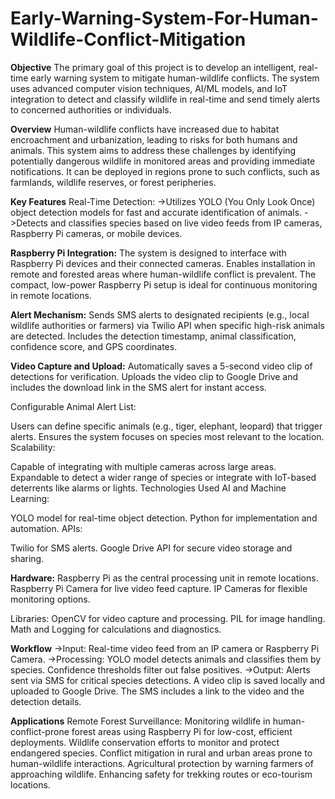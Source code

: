 # Early-Warning-System-For-Human-Wildlife-Conflict-Mitigation
**Objective**
The primary goal of this project is to develop an intelligent, real-time early warning system to mitigate human-wildlife conflicts. The system uses advanced computer vision techniques, AI/ML models, and IoT integration to detect and classify wildlife in real-time and send timely alerts to concerned authorities or individuals.

**Overview**
Human-wildlife conflicts have increased due to habitat encroachment and urbanization, leading to risks for both humans and animals. This system aims to address these challenges by identifying potentially dangerous wildlife in monitored areas and providing immediate notifications. It can be deployed in regions prone to such conflicts, such as farmlands, wildlife reserves, or forest peripheries.

**Key Features**
Real-Time Detection:
->Utilizes YOLO (You Only Look Once) object detection models for fast and accurate identification of animals.
->Detects and classifies species based on live video feeds from IP cameras, Raspberry Pi cameras, or mobile devices.

**Raspberry Pi Integration:**
The system is designed to interface with Raspberry Pi devices and their connected cameras.
Enables installation in remote and forested areas where human-wildlife conflict is prevalent.
The compact, low-power Raspberry Pi setup is ideal for continuous monitoring in remote locations.

**Alert Mechanism:**
Sends SMS alerts to designated recipients (e.g., local wildlife authorities or farmers) via Twilio API when specific high-risk animals are detected.
Includes the detection timestamp, animal classification, confidence score, and GPS coordinates.

**Video Capture and Upload:**
Automatically saves a 5-second video clip of detections for verification.
Uploads the video clip to Google Drive and includes the download link in the SMS alert for instant access.

Configurable Animal Alert List:

Users can define specific animals (e.g., tiger, elephant, leopard) that trigger alerts.
Ensures the system focuses on species most relevant to the location.
Scalability:

Capable of integrating with multiple cameras across large areas.
Expandable to detect a wider range of species or integrate with IoT-based deterrents like alarms or lights.
Technologies Used
AI and Machine Learning:

YOLO model for real-time object detection.
Python for implementation and automation.
APIs:

Twilio for SMS alerts.
Google Drive API for secure video storage and sharing.

**Hardware:**
Raspberry Pi as the central processing unit in remote locations.
Raspberry Pi Camera for live video feed capture.
IP Cameras for flexible monitoring options.

Libraries:
OpenCV for video capture and processing.
PIL for image handling.
Math and Logging for calculations and diagnostics.

**Workflow**
->Input:
  Real-time video feed from an IP camera or Raspberry Pi Camera.
->Processing:
  YOLO model detects animals and classifies them by species.
  Confidence thresholds filter out false positives.
->Output:
  Alerts sent via SMS for critical species detections.
  A video clip is saved locally and uploaded to Google Drive.
  The SMS includes a link to the video and the detection details.

**Applications**
Remote Forest Surveillance: Monitoring wildlife in human-conflict-prone forest areas using Raspberry Pi for low-cost, efficient deployments.
Wildlife conservation efforts to monitor and protect endangered species.
Conflict mitigation in rural and urban areas prone to human-wildlife interactions.
Agricultural protection by warning farmers of approaching wildlife.
Enhancing safety for trekking routes or eco-tourism locations.







